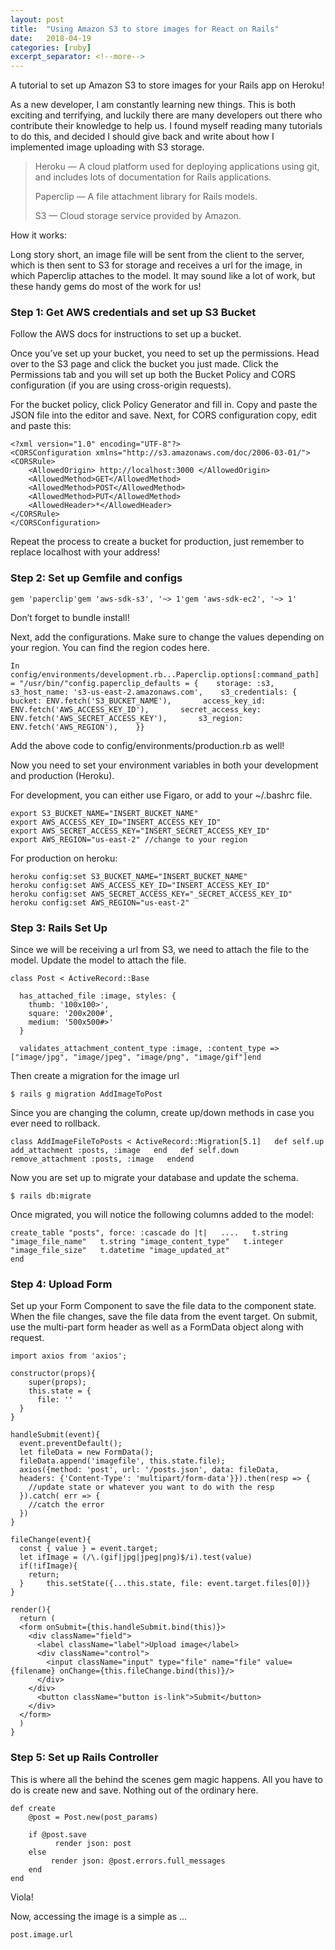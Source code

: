 ```yaml
---
layout: post
title:  "Using Amazon S3 to store images for React on Rails"
date:   2018-04-19
categories: [ruby]
excerpt_separator: <!--more-->
---
```

A tutorial to set up Amazon S3 to store images for your Rails app on Heroku!

<!--more-->
As a new developer, I am constantly learning new things. This is both exciting and terrifying, and luckily there are many developers out there who contribute their knowledge to help us. I found myself reading many tutorials to do this, and decided I should give back and write about how I implemented image uploading with S3 storage.

> Heroku — A cloud platform used for deploying applications using git, and includes lots of documentation for Rails applications.
>
> Paperclip — A file attachment library for Rails models.
>
> S3 — Cloud storage service provided by Amazon.

How it works:

Long story short, an image file will be sent from the client to the server, which is then sent to S3 for storage and receives a url for the image, in which Paperclip attaches to the model. It may sound like a lot of work, but these handy gems do most of the work for us!

### Step 1: Get AWS credentials and set up S3 Bucket

Follow the AWS docs for instructions to set up a bucket.

Once you’ve set up your bucket, you need to set up the permissions. Head over to the S3 page and click the bucket you just made. Click the Permissions tab and you will set up both the Bucket Policy and CORS configuration (if you are using cross-origin requests).

For the bucket policy, click Policy Generator and fill in. Copy and paste the JSON file into the editor and save. Next, for CORS configuration copy, edit and paste this:

```
<?xml version="1.0" encoding="UTF-8"?>
<CORSConfiguration xmlns="http://s3.amazonaws.com/doc/2006-03-01/">
<CORSRule>
    <AllowedOrigin> http://localhost:3000 </AllowedOrigin>
    <AllowedMethod>GET</AllowedMethod>
    <AllowedMethod>POST</AllowedMethod>
    <AllowedMethod>PUT</AllowedMethod>
    <AllowedHeader>*</AllowedHeader>
</CORSRule>
</CORSConfiguration>
```
Repeat the process to create a bucket for production, just remember to replace localhost with your address!

### Step 2: Set up Gemfile and configs
```
gem 'paperclip'gem 'aws-sdk-s3', '~> 1'gem 'aws-sdk-ec2', '~> 1'
```
Don’t forget to bundle install!

Next, add the configurations. Make sure to change the values depending on your region. You can find the region codes here.
```
In config/environments/development.rb...Paperclip.options[:command_path] = "/usr/bin/"config.paperclip_defaults = {    storage: :s3,    s3_host_name: 's3-us-east-2.amazonaws.com',    s3_credentials: {       bucket: ENV.fetch('S3_BUCKET_NAME'),       access_key_id: ENV.fetch('AWS_ACCESS_KEY_ID'),       secret_access_key: ENV.fetch('AWS_SECRET_ACCESS_KEY'),       s3_region: ENV.fetch('AWS_REGION'),    }}
```
Add the above code to config/environments/production.rb as well!

Now you need to set your environment variables in both your development and production (Heroku).

For development, you can either use Figaro, or add to your ~/.bashrc file.
```
export S3_BUCKET_NAME="INSERT_BUCKET_NAME"
export AWS_ACCESS_KEY_ID="INSERT_ACCESS_KEY_ID"
export AWS_SECRET_ACCESS_KEY="INSERT_SECRET_ACCESS_KEY_ID"
export AWS_REGION="us-east-2" //change to your region
```
For production on heroku:
```
heroku config:set S3_BUCKET_NAME="INSERT_BUCKET_NAME"
heroku config:set AWS_ACCESS_KEY_ID="INSERT_ACCESS_KEY_ID"
heroku config:set AWS_SECRET_ACCESS_KEY="_SECRET_ACCESS_KEY_ID"
heroku config:set AWS_REGION="us-east-2"
```
### Step 3: Rails Set Up

Since we will be receiving a url from S3, we need to attach the file to the model. Update the model to attach the file.
```
class Post < ActiveRecord::Base

  has_attached_file :image, styles: {
    thumb: '100x100>',
    square: '200x200#',
    medium: '500x500#>'
  }

  validates_attachment_content_type :image, :content_type => ["image/jpg", "image/jpeg", "image/png", "image/gif"]end
```
Then create a migration for the image url
```
$ rails g migration AddImageToPost
```
Since you are changing the column, create up/down methods in case you ever need to rollback.
```
class AddImageFileToPosts < ActiveRecord::Migration[5.1]   def self.up      add_attachment :posts, :image   end   def self.down      remove_attachment :posts, :image   endend
```
Now you are set up to migrate your database and update the schema.
```
$ rails db:migrate
```
Once migrated, you will notice the following columns added to the model:
```
create_table "posts", force: :cascade do |t|   ....   t.string "image_file_name"   t.string "image_content_type"   t.integer "image_file_size"   t.datetime "image_updated_at"
end
```
### Step 4: Upload Form

Set up your Form Component to save the file data to the component state. When the file changes, save the file data from the event target. On submit, use the multi-part form header as well as a FormData object along with request.
```
import axios from 'axios';

constructor(props){
    super(props);
    this.state = {
      file: ''
  }
}

handleSubmit(event){
  event.preventDefault();
  let fileData = new FormData();    
  fileData.append('imagefile', this.state.file);   
  axios({method: 'post', url: '/posts.json', data: fileData,   
  headers: {'Content-Type': 'multipart/form-data'}}).then(resp => {
    //update state or whatever you want to do with the resp
  }).catch( err => {
    //catch the error
  })
}

fileChange(event){
  const { value } = event.target;     
  let ifImage = (/\.(gif|jpg|jpeg|png)$/i).test(value)    
  if(!ifImage){
    return;
  }     this.setState({...this.state, file: event.target.files[0])}
}

render(){   
  return (
  <form onSubmit={this.handleSubmit.bind(this)}>
    <div className="field">
      <label className="label">Upload image</label>
      <div className="control">
        <input className="input" type="file" name="file" value={filename} onChange={this.fileChange.bind(this)}/>
      </div>
    </div>
      <button className="button is-link">Submit</button>
    </div>
  </form>
  )
}
```
### Step 5: Set up Rails Controller

This is where all the behind the scenes gem magic happens. All you have to do is create new and save. Nothing out of the ordinary here.
```
def create
    @post = Post.new(post_params)

    if @post.save
          render json: post
    else
         render json: @post.errors.full_messages
    end
end
```
Viola!

Now, accessing the image is a simple as …
```
post.image.url
```

